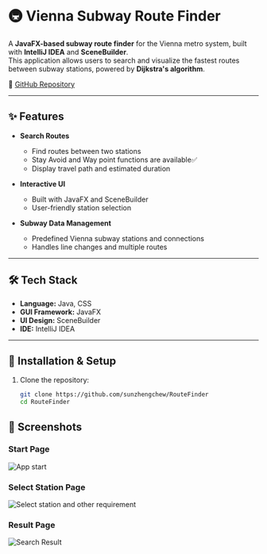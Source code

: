 # 🚇 Vienna Subway Route Finder

A **JavaFX-based subway route finder** for the Vienna metro system, built with **IntelliJ IDEA** and **SceneBuilder**.  
This application allows users to search and visualize the fastest routes between subway stations, powered by **Dijkstra's algorithm**.

🔗 [GitHub Repository](https://github.com/sunzhengchew/RouteFinder)

---

## ✨ Features

- **Search Routes**  
  - Find routes between two stations 
  - Stay Avoid and Way point functions are available✅
  - Display travel path and estimated duration  

- **Interactive UI**  
  - Built with JavaFX and SceneBuilder  
  - User-friendly station selection  

- **Subway Data Management**  
  - Predefined Vienna subway stations and connections  
  - Handles line changes and multiple routes   

---

## 🛠️ Tech Stack

- **Language:** Java, CSS  
- **GUI Framework:** JavaFX  
- **UI Design:** SceneBuilder  
- **IDE:** IntelliJ IDEA  

---

## 🚀 Installation & Setup

1. Clone the repository:
   ```bash
   git clone https://github.com/sunzhengchew/RouteFinder
   cd RouteFinder

## 📸 Screenshots
### Start Page
![App start](openpage.png)
### Select Station Page
![Select station and other requirement](map.png)
### Result Page
![Search Result](route.png)

